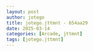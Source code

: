 ```yaml
---
layout: post
author: jotego
title: jotego.jttmnt - 654aa29
date: 2025-03-14
categories: [Arcade, jttmnt]
tags: [jotego.jttmnt]
---
```


